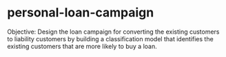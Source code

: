 # personal-loan-campaign

Objective: Design the loan campaign for converting the existing customers to liability customers by building a classification model that identifies the existing customers that are more likely to buy a loan.
